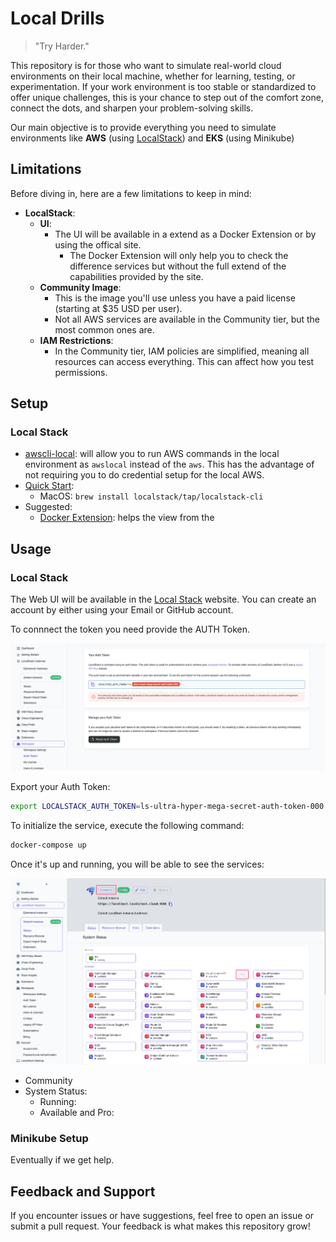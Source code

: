 # Local Drills

> "Try Harder."

This repository is for those who want to simulate real-world cloud environments on their local machine, whether for learning, testing, or experimentation. If your work environment is too stable or standardized to offer unique challenges, this is your chance to step out of the comfort zone, connect the dots, and sharpen your problem-solving skills.

Our main objective is to provide everything you need to simulate environments like **AWS** (using [LocalStack](https://docs.localstack.cloud/)) and **EKS** (using Minikube)



## Limitations
Before diving in, here are a few limitations to keep in mind:

- **LocalStack**:
  - **UI**:
    - The UI will be available in a extend as a Docker Extension or by using the offical site.
      - The Docker Extension will only help you to check the difference services but without the full extend of the capabilities provided by the site.
  - **Community Image**:
    - This is the image you'll use unless you have a paid license (starting at $35 USD per user).
    - Not all AWS services are available in the Community tier, but the most common ones are.
  - **IAM Restrictions**:
    - In the Community tier, IAM policies are simplified, meaning all resources can access everything. This can affect how you test permissions.


## Setup

### Local Stack

- [awscli-local](https://github.com/localstack/awscli-local): will allow you to run AWS commands in the local environment as `awslocal` instead of the `aws`. This has the advantage of not requiring you to do credential setup for the local AWS.
- [Quick Start](https://docs.localstack.cloud/getting-started/quickstart/):
  - MacOS: `brew install localstack/tap/localstack-cli`
- Suggested:
  - [Docker Extension](https://docs.localstack.cloud/user-guide/tools/localstack-docker-extension/): helps the view from the 


## Usage

### Local Stack

The Web UI will be available in the [Local Stack](https://app.localstack.cloud/sign-in) website. You can create an account by either using your Email or GitHub account.

To connnect the token you need provide the AUTH Token.

![Alt text](assets/localstack-tutorial-01.png?raw=true "Token")


Export your Auth Token:

```bash
export LOCALSTACK_AUTH_TOKEN=ls-ultra-hyper-mega-secret-auth-token-000
```

To initialize the service, execute the following command:

```bash
docker-compose up
```

Once it's up and running, you will be able to see the services:

![Alt text](assets/localstack-tutorial-02.png?raw=true "Services")

- Community
- System Status:
  - Running:
  - Available and Pro:



### Minikube Setup

Eventually if we get help.


## Feedback and Support

If you encounter issues or have suggestions, feel free to open an issue or submit a pull request. Your feedback is what makes this repository grow!

